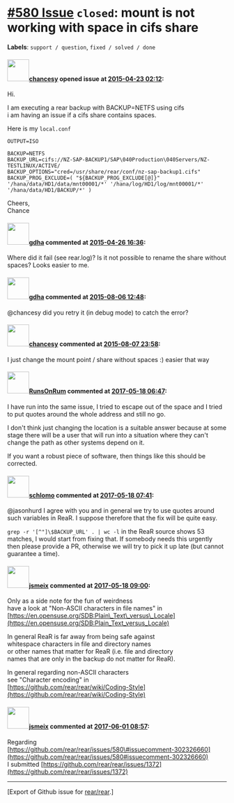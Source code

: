[\#580 Issue](https://github.com/rear/rear/issues/580) `closed`: mount is not working with space in cifs share
==============================================================================================================

**Labels**: `support / question`, `fixed / solved / done`

#### <img src="https://avatars.githubusercontent.com/u/12077338?v=4" width="50">[chancesy](https://github.com/chancesy) opened issue at [2015-04-23 02:12](https://github.com/rear/rear/issues/580):

Hi.

I am executing a rear backup with BACKUP=NETFS using cifs  
i am having an issue if a cifs share contains spaces.

Here is my `local.conf`

    OUTPUT=ISO

    BACKUP=NETFS
    BACKUP_URL=cifs://NZ-SAP-BACKUP1/SAP\040Production\040Servers/NZ-TESTLINUX/ACTIVE/
    BACKUP_OPTIONS="cred=/usr/share/rear/conf/nz-sap-backup1.cifs"
    BACKUP_PROG_EXCLUDE=( "${BACKUP_PROG_EXCLUDE[@]}" '/hana/data/HD1/data/mnt00001/*' '/hana/log/HD1/log/mnt00001/*' '/hana/data/HD1/BACKUP/*' )

Cheers,  
Chance

#### <img src="https://avatars.githubusercontent.com/u/888633?u=cdaeb31efcc0048d3619651aa18dd4b76e636b21&v=4" width="50">[gdha](https://github.com/gdha) commented at [2015-04-26 16:36](https://github.com/rear/rear/issues/580#issuecomment-96405644):

Where did it fail (see rear.log)? Is it not possible to rename the share
without spaces? Looks easier to me.

#### <img src="https://avatars.githubusercontent.com/u/888633?u=cdaeb31efcc0048d3619651aa18dd4b76e636b21&v=4" width="50">[gdha](https://github.com/gdha) commented at [2015-08-06 12:48](https://github.com/rear/rear/issues/580#issuecomment-128352272):

@chancesy did you retry it (in debug mode) to catch the error?

#### <img src="https://avatars.githubusercontent.com/u/12077338?v=4" width="50">[chancesy](https://github.com/chancesy) commented at [2015-08-07 23:58](https://github.com/rear/rear/issues/580#issuecomment-128863486):

I just change the mount point / share without spaces :) easier that way

#### <img src="https://avatars.githubusercontent.com/u/9207350?v=4" width="50">[RunsOnRum](https://github.com/RunsOnRum) commented at [2017-05-18 06:47](https://github.com/rear/rear/issues/580#issuecomment-302316312):

I have run into the same issue, I tried to escape out of the space and I
tried to put quotes around the whole address and still no go.

I don't think just changing the location is a suitable answer because at
some stage there will be a user that will run into a situation where
they can't change the path as other systems depend on it.

If you want a robust piece of software, then things like this should be
corrected.

#### <img src="https://avatars.githubusercontent.com/u/101384?v=4" width="50">[schlomo](https://github.com/schlomo) commented at [2017-05-18 07:41](https://github.com/rear/rear/issues/580#issuecomment-302326660):

@jasonhurd I agree with you and in general we try to use quotes around
such variables in ReaR. I suppose therefore that the fix will be quite
easy.

`grep -r '[^"]\$BACKUP_URL' . | wc -l` in the ReaR source shows 53
matches, I would start from fixing that. If somebody needs this urgently
then please provide a PR, otherwise we will try to pick it up late (but
cannot guarantee a time).

#### <img src="https://avatars.githubusercontent.com/u/1788608?u=925fc54e2ce01551392622446ece427f51e2f0ce&v=4" width="50">[jsmeix](https://github.com/jsmeix) commented at [2017-05-18 09:00](https://github.com/rear/rear/issues/580#issuecomment-302344592):

Only as a side note for the fun of weirdness  
have a look at "Non-ASCII characters in file names" in  
[https://en.opensuse.org/SDB:Plain\_Text\_versus\_Locale](https://en.opensuse.org/SDB:Plain_Text_versus_Locale)

In general ReaR is far away from being safe against  
whitespace characters in file and directory names  
or other names that matter for ReaR (i.e. file and directory  
names that are only in the backup do not matter for ReaR).

In general regarding non-ASCII characters  
see "Character encoding" in  
[https://github.com/rear/rear/wiki/Coding-Style](https://github.com/rear/rear/wiki/Coding-Style)

#### <img src="https://avatars.githubusercontent.com/u/1788608?u=925fc54e2ce01551392622446ece427f51e2f0ce&v=4" width="50">[jsmeix](https://github.com/jsmeix) commented at [2017-06-01 08:57](https://github.com/rear/rear/issues/580#issuecomment-305432939):

Regarding  
[https://github.com/rear/rear/issues/580\#issuecomment-302326660](https://github.com/rear/rear/issues/580#issuecomment-302326660)  
I submitted
[https://github.com/rear/rear/issues/1372](https://github.com/rear/rear/issues/1372)

------------------------------------------------------------------------

\[Export of Github issue for
[rear/rear](https://github.com/rear/rear).\]

